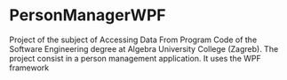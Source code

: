 # PersonManagerWPF
Project of the subject of Accessing Data From Program Code of the Software Engineering degree at Algebra University College (Zagreb). The project consist in a person management application. It uses the WPF framework
